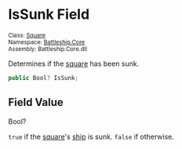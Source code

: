 # IsSunk Field

<sub>Class: [Square](../Square.md)  
Namespace: [Battleship.Core](../../Battleship.Core.md)  
Assembly: Battleship.Core.dll</sub>

Determines if the [square](../Square.md) has been sunk.

```cs
public Bool? IsSunk;
```

## Field Value

Bool?

`true` if the [square](../Square.md)'s [ship](Ship.md) is sunk. `false` if otherwise.